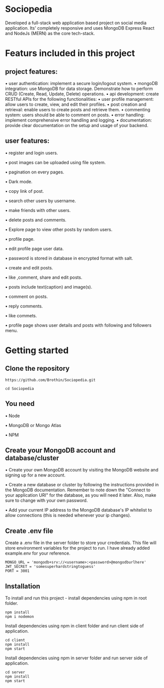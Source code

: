 # Sociopedia
Developed a full-stack web application based project on social media application. Its' completely responsive and uses MongoDB Express React and NodeJs (MERN) as the core tech-stack.

# Featurs included in this project
## project features:
• user authentication: implement a secure login/logout system.
• mongoDB integration: use MongoDB for data storage. Demonstrate how to perform CRUD (Create, Read, Update, Delete) operations.
• api development: create RESTful APIs for the following functionalities:
• user profile management: allow users to create, view, and edit their profiles.
• post creation and retrieval: enable users to create posts and retrieve them.
• commenting system: users should be able to comment on posts.
• error handling: implement comprehensive error handling and logging.
• documentation: provide clear documentation on the setup and usage of your backend.

## user features:
• register and login users.

• post images can be uploaded using file system.

• pagination on every pages.

• Dark mode.

• copy link of post.

• search other users by username.

• make friends with other users.

• delete posts and comments.

• Explore page to view other posts by random users.

• profile page.

• edit profile page user data.

• password is stored in database in encrypted format with salt.

• create and edit posts.

• like ,comment, share and edit posts.

• posts include text(caption) and image(s).

• comment on posts.

• reply comments.

• like commets.

• profile page shows user details and posts with following and followers menu.

# Getting started

## Clone the repository
```
https://github.com/Brothin/Sociopedia.git
```
```
cd Sociopedia
```

## You need
• Node

• MongoDB or Mongo Atlas

• NPM

## Create your MongoDB account and database/cluster
• Create your own MongoDB account by visiting the MongoDB website and signing up for a new account.

• Create a new database or cluster by following the instructions provided in the MongoDB documentation. Remember to note down the "Connect to your application URI" for the database, as you will need it later. Also, make sure to change with your own password.

• Add your current IP address to the MongoDB database's IP whitelist to allow connections (this is needed whenever your ip changes).

## Create .env file
Create a .env file in the server folder to store your credentials. This file will store environment variables for the project to run. I have already added example.env for your reference.
```
MONGO_URL = 'mongodb+srv://<username>:<password>@mongodburlhere'
JWT_SECRET = 'somesuperhardstringtoguess'
PORT = 3001
```

## Installation
To install and run this project - install dependencies using npm in root folder.
```
npm install
npm i nodemon
```
Install dependencies using npm in client folder and run client side of application.
```
cd client
npm install
npm start
```
Install dependencies using npm in server folder and run server side of application.
```
cd server
npm install
npm start
```
